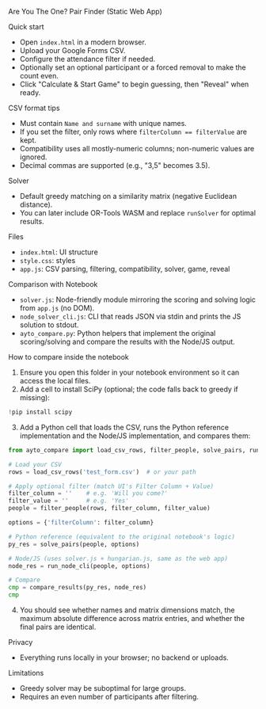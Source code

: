 Are You The One? Pair Finder (Static Web App)

Quick start
- Open `index.html` in a modern browser.
- Upload your Google Forms CSV.
- Configure the attendance filter if needed.
- Optionally set an optional participant or a forced removal to make the count even.
- Click "Calculate & Start Game" to begin guessing, then "Reveal" when ready.

CSV format tips
- Must contain `Name and surname` with unique names.
- If you set the filter, only rows where `filterColumn == filterValue` are kept.
- Compatibility uses all mostly-numeric columns; non-numeric values are ignored.
- Decimal commas are supported (e.g., "3,5" becomes 3.5).

Solver
- Default greedy matching on a similarity matrix (negative Euclidean distance).
- You can later include OR-Tools WASM and replace `runSolver` for optimal results.

Files
- `index.html`: UI structure
- `style.css`: styles
- `app.js`: CSV parsing, filtering, compatibility, solver, game, reveal

Comparison with Notebook
- `solver.js`: Node-friendly module mirroring the scoring and solving logic from `app.js` (no DOM).
- `node_solver_cli.js`: CLI that reads JSON via stdin and prints the JS solution to stdout.
- `ayto_compare.py`: Python helpers that implement the original scoring/solving and compare the results with the Node/JS output.

How to compare inside the notebook
1. Ensure you open this folder in your notebook environment so it can access the local files.
2. Add a cell to install SciPy (optional; the code falls back to greedy if missing):

```python
!pip install scipy
```

3. Add a Python cell that loads the CSV, runs the Python reference implementation and the Node/JS implementation, and compares them:

```python
from ayto_compare import load_csv_rows, filter_people, solve_pairs, run_node_cli, compare_results

# Load your CSV
rows = load_csv_rows('test_form.csv')  # or your path

# Apply optional filter (match UI's Filter Column + Value)
filter_column = ''    # e.g. 'Will you come?'
filter_value = ''     # e.g. 'Yes'
people = filter_people(rows, filter_column, filter_value)

options = {'filterColumn': filter_column}

# Python reference (equivalent to the original notebook's logic)
py_res = solve_pairs(people, options)

# Node/JS (uses solver.js + hungarian.js, same as the web app)
node_res = run_node_cli(people, options)

# Compare
cmp = compare_results(py_res, node_res)
cmp
```

4. You should see whether names and matrix dimensions match, the maximum absolute difference across matrix entries, and whether the final pairs are identical.

Privacy
- Everything runs locally in your browser; no backend or uploads.

Limitations
- Greedy solver may be suboptimal for large groups.
- Requires an even number of participants after filtering.

